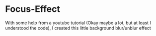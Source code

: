 # Focus-Effect

With some help from a youtube tutorial (Okay maybe a lot, but at least I understood the code), I created this little background blur/unblur effect 
